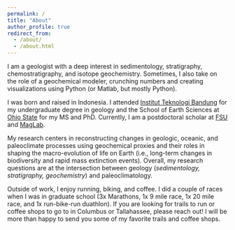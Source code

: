 ```yaml
---
permalink: /
title: "About"
author_profile: true
redirect_from: 
  - /about/
  - /about.html
---
```


I am a geologist with a deep interest in sedimentology, stratigraphy, chemostratigraphy, and isotope geochemistry. Sometimes, I also take on the role of a geochemical modeler, crunching numbers and creating visualizations using Python (or Matlab, but mostly Python).

I was born and raised in Indonesia. I attended [Institut Teknologi Bandung](https://geology.fitb.itb.ac.id/) for my undergraduate degree in geology and the School of Earth Sciences at [Ohio State](https://earthsciences.osu.edu/) for my MS and PhD. Currently, I am a postdoctoral scholar at [FSU](https://www.eoas.fsu.edu/) and [MagLab](https://nationalmaglab.org/staff/?name=YosephAdiatma).

My research centers in reconstructing changes in geologic, oceanic, and paleoclimate processes using geochemical proxies and their roles in shaping the macro-evolution of life on Earth (i.e., long-term changes in biodiversity and rapid mass extinction events). Overall, my research questions are at the intersection between geology (*sedimentology, stratigraphy, geochemistry*) and paleoclimatology.

Outside of work, I enjoy running, biking, and coffee. I did a couple of races when I was in graduate school (3x Marathons, 1x 9 mile race, 1x 20 mile race, and 1x run-bike-run duathlon). If you are looking for trails to run or coffee shops to go to in Columbus or Tallahassee, please reach out! I will be more than happy to send you some of my favorite trails and coffee shops.